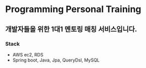 # Programming Personal Training
개발자들을 위한 1대1 멘토링 매칭 서비스입니다.
---
### Stack
- AWS ec2, RDS
- Spring boot, Java, Jpa, QueryDsl, MySQL
